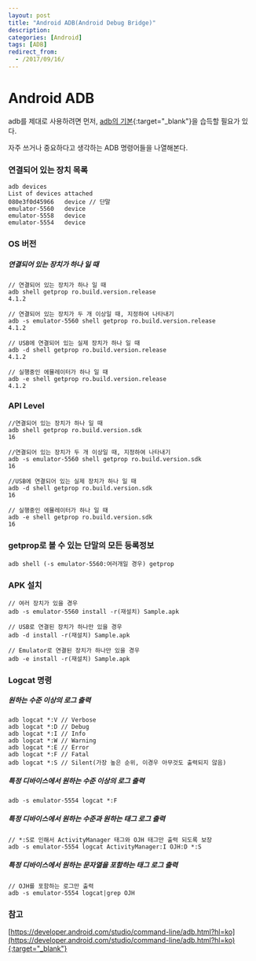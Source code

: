 ```yaml
---
layout: post
title: "Android ADB(Android Debug Bridge)"
description: 
categories: [Android]
tags: [ADB]
redirect_from:
  - /2017/09/16/
---
```


# Android ADB

adb를 제대로 사용하려면 먼저, [adb의 기본](https://developer.android.com/studio/command-line/adb.html?hl=ko){:target="_blank"}을 습득할 필요가 있다.

자주 쓰거나 중요하다고 생각하는 ADB 명령어들을 나열해본다.

### 연결되어 있는 장치 목록

```
adb devices
List of devices attached
080e3f0d45966	device // 단말
emulator-5560	device
emulator-5558	device
emulator-5554	device
```

### OS 버전

##### 연결되어 있는 장치가 하나 일 때

```
// 연결되어 있는 장치가 하나 일 때
adb shell getprop ro.build.version.release
4.1.2

// 연결되어 있는 장치가 두 개 이상일 때, 지정하여 나타내기
adb -s emulator-5560 shell getprop ro.build.version.release
4.1.2

// USB에 연결되어 있는 실제 장치가 하나 일 때
adb -d shell getprop ro.build.version.release 
4.1.2

// 실행중인 에뮬레이터가 하나 일 때
adb -e shell getprop ro.build.version.release 
4.1.2
```

### API Level

```
//연결되어 있는 장치가 하나 일 때
adb shell getprop ro.build.version.sdk
16

//연결되어 있는 장치가 두 개 이상일 때, 지정하여 나타내기
adb -s emulator-5560 shell getprop ro.build.version.sdk
16

//USB에 연결되어 있는 실제 장치가 하나 일 때
adb -d shell getprop ro.build.version.sdk
16

// 실행중인 에뮬레이터가 하나 일 때
adb -e shell getprop ro.build.version.sdk 
16
```

### getprop로 볼 수 있는 단말의 모든 등록정보

```
adb shell (-s emulator-5560:여러개일 경우) getprop
```

### APK 설치

```
// 여러 장치가 있을 경우
adb -s emulator-5560 install -r(재설치) Sample.apk

// USB로 연결된 장치가 하나만 있을 경우
adb -d install -r(재설치) Sample.apk

// Emulator로 연결된 장치가 하나만 있을 경우
adb -e install -r(재설치) Sample.apk
```

### Logcat 명령

##### 원하는 수준 이상의 로그 출력

```
adb logcat *:V // Verbose
adb logcat *:D // Debug
adb logcat *:I // Info
adb logcat *:W // Warning
adb logcat *:E // Error
adb logcat *:F // Fatal
adb logcat *:S // Silent(가장 높은 순위, 이경우 아무것도 출력되지 않음)
```

##### 특정 디바이스에서 원하는 수준 이상의 로그 출력

```
adb -s emulator-5554 logcat *:F
```

##### 특정 디바이스에서 원하는 수준과 원하는 태그 로그 출력

```
// *:S로 인해서 ActivityManager 태그와 OJH 태그만 출력 되도록 보장
adb -s emulator-5554 logcat ActivityManager:I OJH:D *:S
```

##### 특정 디바이스에서 원하는 문자열을 포함하는 태그 로그 출력

```
// OJH를 포함하는 로그만 출력
adb -s emulator-5554 logcat|grep OJH
```



### 참고

[https://developer.android.com/studio/command-line/adb.html?hl=ko](https://developer.android.com/studio/command-line/adb.html?hl=ko){:target="_blank"}